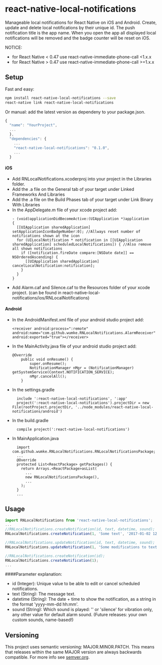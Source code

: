 # react-native-local-notifications
Manageable local notifications for React Native on iOS and Android. Create, update and delete local notifications by their unique id. The push notification title is the app name. When you open the app all displayed local notifications will be removed and the badge counter will be reset on iOS. 

NOTICE:
- for React Native < 0.47 use react-native-immediate-phone-call <1.x.x
- for React Native > 0.47 use react-native-immediate-phone-call >=1.x.x

## Setup

Fast and easy:
```bash
npm install react-native-local-notifications --save
react-native link react-native-local-notifications
```

Or manual: add the latest version as dependeny to your package.json.

```javascript
{
  "name": "YourProject",
  ...
  },
  "dependencies": {
    ...
    "react-native-local-notifications": "0.1.0",
    ...
  }
```

#### iOS
* Add RNLocalNotifications.xcoderproj into your project in the Libraries folder.
* Add the .a file on the General tab of your target under Linked Frameworks And Libraries
* Add the .a file on the Build Phases tab of your target under Link Binary With Libraries
* In the AppDelegate.m file of your xcode project add:
    ```
    - (void)applicationDidBecomeActive:(UIApplication *)application
    {
      [[UIApplication sharedApplication] setApplicationIconBadgeNumber:0]; //Allways reset number of notifications shown at the icon
      for (UILocalNotification * notification in [[UIApplication sharedApplication] scheduledLocalNotifications]) { //Also remove all shown notifications
        if ([notification.fireDate compare:[NSDate date]] == NSOrderedAscending) {
          [[UIApplication sharedApplication] cancelLocalNotification:notification];
        }
      }
    }
    ```
* Add Alarm.caf and Silence.caf to the Resources folder of your xcode project. (can be found in react-native-local-notifications/ios/RNLocalNotifications)

#### Android
* In the AndroidManifest.xml file of your android studio project add:
    ```
    <receiver android:process=":remote" android:name="com.github.wumke.RNLocalNotifications.AlarmReceiver" android:exported="true"></receiver>
    ```
* In the MainActivity.java file of your android studio project add:
  ```
  @Override
      public void onResume() {
          super.onResume();
          NotificationManager nMgr = (NotificationManager) getSystemService(Context.NOTIFICATION_SERVICE);
          nMgr.cancelAll();
      }
  ```
* In the settings.gradle
  ```
    include ':react-native-local-notifications', ':app'
    project(':react-native-local-notifications').projectDir = new File(rootProject.projectDir, '../node_modules/react-native-local-notifications/android')
  ```
* In the build.gradle
  ```
    compile project(':react-native-local-notifications')
  ```
* In MainApplication.java
  ```
    import com.github.wumke.RNLocalNotifications.RNLocalNotificationsPackage;
    ...
    @Override
    protected List<ReactPackage> getPackages() {
      return Arrays.<ReactPackage>asList(
        ...
        new RNLocalNotificationsPackage(),
        ...
      );
    }
    ...
  ```
## Usage

```javascript
import RNLocalNotifications from 'react-native-local-notifications';
...
//RNLocalNotifications.createNotification(id, text, datetime, sound);
RNLocalNotifications.createNotification(1, 'Some text', '2017-01-02 12:30', 'default');

//RNLocalNotifications.updateNotification(id, text, datetime, sound);
RNLocalNotifications.updateNotification(1, 'Some modifications to text', '2017-01-02 12:35', 'silence');

//RNLocalNotifications.createNotification(id);
RNLocalNotifications.createNotification(1);
...
```
####Parameter explanation:
* id (Integer): Unique value to be able to edit or cancel scheduled notifications.
* text (String): The message text.
* datetime (String): The date + time to show the notification, as a string in the format 'yyyy-mm-dd hh:mm'.
* sound (String): Which sound is played: '' or 'silence' for vibration only, any other value for default alarm sound. (Future releases: your own custom sounds, name-based!)

## Versioning

This project uses semantic versioning: MAJOR.MINOR.PATCH.
This means that releases within the same MAJOR version are always backwards compatible. For more info see [semver.org](http://semver.org/).
